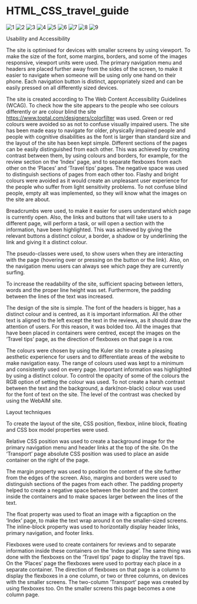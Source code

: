 # HTML_CSS_travel_guide

![1](https://user-images.githubusercontent.com/85522584/212560647-de692b1c-5bf3-4143-9e19-8b294d5e2151.jpg)
![2](https://user-images.githubusercontent.com/85522584/212560681-b9062e0b-1b56-40cc-843d-fe0edf60e041.jpg)
![3](https://user-images.githubusercontent.com/85522584/212560693-f98ebd92-3488-4089-9679-092aa57495eb.jpg)
![4](https://user-images.githubusercontent.com/85522584/212560703-591793fd-48a1-462f-97db-801d67a3af37.jpg)
![5](https://user-images.githubusercontent.com/85522584/212560709-14fdb5fc-2616-42de-b094-673ae46d60a9.jpg)
![6](https://user-images.githubusercontent.com/85522584/212560714-81ea30c1-a72b-4dd9-b92d-ba923a2cadcc.jpg)
![7](https://user-images.githubusercontent.com/85522584/212560724-45988e7f-cbde-4492-96ab-6da884e43bbf.jpg)
![8](https://user-images.githubusercontent.com/85522584/212560730-227fba78-8e88-4a2d-b683-a6209657e215.jpg)
![9](https://user-images.githubusercontent.com/85522584/212560735-9d985b6d-1b77-4f3f-bc4b-9c0a8ba2bcfe.jpg)



Usability and Accessibility

The site is optimised for devices with smaller screens by using viewport. To make the size of the font, some margins, borders, and some of the images responsive, viewport units were used. The primary navigation menu and headers are placed further away from the sides of the screen, to make it easier to navigate when someone will be using only one hand on their phone. Each navigation button is distinct, appropriately sized and can be easily pressed on all differently sized devices. 

The site is created according to The Web Content Accessibility Guidelines (WCAG). To check how the site appears to the people who see colours differently or are colour blind the site https://www.toptal.com/designers/colorfilter was used. Green or red colours were avoided so as not to confuse visually impaired users. The site has been made easy to navigate for older, physically impaired people and people with cognitive disabilities as the font is larger than standard size and the layout of the site has been kept simple. Different sections of the pages can be easily distinguished from each other. This was achieved by creating contrast between them, by using colours and borders, for example, for the review section on the ‘Index’ page, and to separate flexboxes from each other on the ‘Places’ and ‘Travel tips’ pages. The negative space was used to distinguish sections of pages from each other too. Flashy and bright colours were avoided as it would create an unpleasant user experience for the people who suffer from light sensitivity problems. To not confuse blind people, empty alt was implemented, so they will know what the images on the site are about.

Breadcrumbs were used, to make it easier for users understand which page is currently open. Also, the links and buttons that will take users to a different page, will perform a task, or will open a section with the information, have been highlighted. This was achieved by giving the relevant buttons a distinct colour, a border, a shadow or by underlining the link and giving it a distinct colour.

The pseudo-classes were used, to show users when they are interacting with the page (hovering over or pressing on the button or the link). Also, on the navigation menu users can always see which page they are currently surfing.

To increase the readability of the site, sufficient spacing between letters, words and the proper line height was set. Furthermore, the padding between the lines of the text was increased.

The design of the site is simple. The font of the headers is bigger, has a distinct colour and is centred, as it is important information. All the other text is aligned to the left except the text in the reviews, as it should draw the attention of users. For this reason, it was bolded too. All the images that have been placed in containers were centred, except the images on the ‘Travel tips’ page, as the direction of flexboxes on that page is a row. 

The colours were chosen by using the Kuler site to create a pleasing aesthetic experience for users and to differentiate areas of the website to make navigation easy. The range of colours used was kept to a minimum and consistently used on every page. Important information was highlighted by using a distinct colour. To control the opacity of some of the colours the RGB option of setting the colour was used. To not create a harsh contrast between the text and the background, a dark(non-black) colour was used for the font of text on the site. The level of the contrast was checked by using the WebAIM site.

Layout techniques

To create the layout of the site, CSS position, flexbox, inline block, floating and CSS box model properties were used. 

Relative CSS position was used to create a background image for the primary navigation menu and header links at the top of the site. On the ‘Transport’ page absolute CSS position was used to place an aside container on the right of the page.

The margin property was used to position the content of the site further from the edges of the screen. Also, margins and borders were used to distinguish sections of the pages from each other. The padding property helped to create a negative space between the border and the content inside the containers and to make spaces larger between the lines of the text. 

The float property was used to float an image with a figcaption on the ‘Index’ page, to make the text wrap around it on the smaller-sized screens.
The inline-block property was used to horizontally display header links, primary navigation, and footer links. 

Flexboxes were used to create containers for reviews and to separate information inside these containers on the ‘Index page’. The same thing was done with the flexboxes on the ‘Travel tips’ page to display the travel tips. On the ‘Places’ page the flexboxes were used to portray each place in a separate container. The direction of flexboxes on that page is a column to display the flexboxes in a one column, or two or three columns, on devices with the smaller screens. The two-column ‘Transport’ page was created by using flexboxes too. On the smaller screens this page becomes a one column page.



